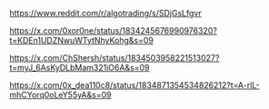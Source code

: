 https://www.reddit.com/r/algotrading/s/SDjGsLfgvr

https://x.com/0xor0ne/status/1834245676990976320?t=KDEn1UDZNwuWTytNhyKohg&s=09

https://x.com/ChShersh/status/1834503958221513027?t=myJ_6AsKyDLbMam321iO6A&s=09

https://x.com/0x_dea110c8/status/1834871354534826212?t=A-rlL-mhCYorq0oLeY55yA&s=09